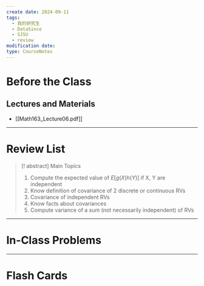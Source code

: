 ```yaml
---
create date: 2024-09-11
tags:
  - 我的研究生
  - DataSince
  - SJSU
  - review
modification date: 
type: CourseNotes
---
```


# Before the Class
## Lectures and Materials
- [[Math163_Lecture06.pdf]]
---
# Review List
>[! abstract] Main Topics
>1. Compute the expected value of $E[g(X)h(Y)]$ if X, Y are independent
>2. Know definition of covariance of 2 discrete or continuous RVs
>3. Covariance of independent RVs
>4. Know facts about covariances
>5. Compute variance of a sum (not necessarily independent) of RVs

---
# In-Class Problems

---

# Flash Cards
